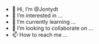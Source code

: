 - 👋 Hi, I’m @Jontydt
- 👀 I’m interested in ...
- 🌱 I’m currently learning ...
- 💞️ I’m looking to collaborate on ...
- 📫 How to reach me ...

<!---
Jontydt/Jontydt is a ✨ special ✨ repository because its `README.md` (this file) appears on your GitHub profile.
You can click the Preview link to take a look at your changes.
--->
